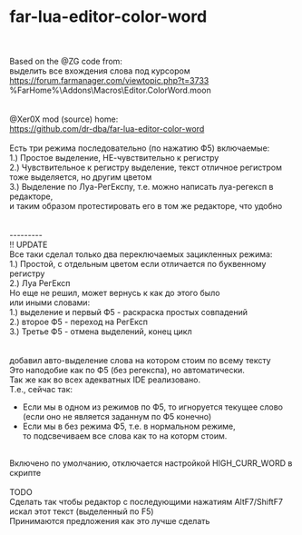 # far-lua-editor-color-word
<br /><br />
Based on the @ZG code from:<br />
выделить все вхождения слова под курсором<br />
https://forum.farmanager.com/viewtopic.php?t=3733<br />
%FarHome%\Addons\Macros\Editor.ColorWord.moon<br />
<br /><br />
@Xer0X mod (source) home:<br />
https://github.com/dr-dba/far-lua-editor-color-word<br />
<br />
Eсть три режима последовательно (по нажатию Ф5) включаемые:<br />
1.) Простое выделение, НЕ-чувствительно к регистру<br />
2.) Чувствительное к регистру выделение, текст отличное регистром тоже выделяется, но другим цветом<br />
3.) Выделение по Луа-РегЕкспу, т.е. можно написать луа-регексп в редакторе,<br />
и таким образом протестировать его в том же редакторе, что удобно<br />
<br /><br />
---------<br />
!! UPDATE<br />
Все таки сделал только два переключаемых зацикленных режима:<br />
1.) Простой, с отдельным цветом если отличается по буквенному регистру<br />
2.) Луа РегЕксп<br />
Но еще не решил, может вернусь к как до этого было<br />
или иными словами:<br />
1.) выделение и первый Ф5 - раскраска простых совпадений<br />
2.) второе Ф5 - переход на РегЕксп<br />
3.) Третье Ф5 - отмена выделений, конец цикл<br />
<br /><br />
добавил авто-выделение слова на котором стоим по всему тексту<br />
Это наподобие как по Ф5 (без регекспа), но автоматически.<br />
Так же как во всех адекватных IDE реализовано.<br />
Т.е., сейчас так:<br />
* Если мы в одном из режимов по Ф5, то игноруется текущее слово<br />
	(если оно не является заданнум по Ф5 конечно)<br />
* Если мы в без режима Ф5, т.е. в нормальном режиме,<br />
	то подсвечиваем все слова как то на которм стоим.<br />
<br />
Включено по умолчанию, отключается настройкой HIGH_CURR_WORD в скрипте<br />
<br />
TODO<br />
Сделать так чтобы редактор с последующими нажатиям AltF7/ShiftF7 искал этот текст (выделенный по F5)<br />
<bold>Принимаются предложения как это лучше сделать</bold><br /><br />
